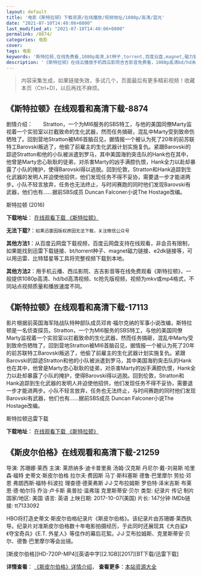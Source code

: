 ```yaml
---
layout: default
title: '电影《斯特拉顿》下载资源/在线播放/视频地址/1080p/高清/蓝光'
date: "2021-07-10T14:40:06+0800"
last_modified_at: "2021-07-10T14:40:06+0800"
permalink: /8874/
categories: 电影
cover:
tags: 电影
keywords: '斯特拉顿,在线免费看,1080p高清,bt种子,torrent,百度云盘,magnet,磁力链,迅雷下载资源'
description: '《斯特拉顿》在线云播放手机西瓜影院吉吉影音免费看，1080p高清bd/hd未删减完整版和tc抢先枪版，mkv/mp4格式，附带bt/torrent种子、magnet/磁力链、百度云盘、网盘资源迅雷下载链接'
---
```


>内容采集生成，如果链接失效，多试几个，页面最后有更多精彩视频！收藏本页（Ctrl+D)，以后再找不麻烦。


## 《斯特拉顿》在线观看和高清下载-8874

剧情介绍：　　Stratton，一个为MI6服务的SBS特工，与他的美国同僚Marty监视着一个实验室以拦截致命的生化武器，然而任务搞砸，混乱中Marty受到致命伤牺牲了。回到营地Stratton被MI6首脑召见，据情报一个被认为死了20年的前苏联特工Barovski叛逃了，他偷了前雇主的生化武器计划实施复仇。紧跟Barovski的踪迹Stratton和他的小队被派遣到罗马，其中美国海豹突击队的Hank也在其中，他曾是Marty忠心耿耿的徒弟，对杀害Marty的凶手满腔仇恨，Hank全力以赴却暴露了小队的掩护，使得Barovski得以逃脱。回到伦敦，Stratton和Hank追踪到生化武器的发明人并迫使他招供，他们发现任务不得不妥协，需要退一步才能进两步。小队不轻言放弃，任务也无法终止，与时间赛跑的同时他们发现Barovski有武器，他们也有……据前SBS成员 Duncan Falconer小说The Hostage改编。


斯特拉顿 (2016)

**下载地址**： [在线观看下载 《斯特拉顿》](https://www.btbtdy.me/btdy/dy10312.html) 


**无法下载?**：`如果迅雷因版权原因无法下载，关注微信公众号 `

**其他方法1**：从百度云网盘下载视频，百度云网盘支持在线观看，非会员有限制，如果能找到迅雷下载链接、bt/torrent种子、magnet磁力链接、e2dk链接等，可以用迅雷、比特彗星等工具将完整视频下载到本地。

**其他方法2**：用手机云播、西瓜影院、吉吉影音等在线免费观看《斯特拉顿》，一般提供1080p高清、hd/bd高清视频、tc抢先版视频，视频为mkv或mp4格式，不同站点视频质量和播放速度不同。


## 《斯特拉顿》在线观看和高清下载-17113

影片根据前英国海军陆战队特种部队成员邓肯·福尔克纳的军事小说改编，斯特拉顿是一名侦查探员。Stratton，一个为MI6服务的SBS特工，与他的美国同僚Marty监视着一个实验室以拦截致命的生化武器，然而任务搞砸，混乱中Marty受到致命伤牺牲了。回到营地Stratton被MI6首脑召见，据情报一个被认为死了20年的前苏联特工Barovski叛逃了，他偷了前雇主的生化武器计划实施复仇。紧跟Barovski的踪迹Stratton和他的小队被派遣到罗马，其中美国海豹突击队的Hank也在其中，他曾是Marty忠心耿耿的徒弟，对杀害Marty的凶手满腔仇恨，Hank全力以赴却暴露了小队的掩护，使得Barovski得以逃脱。回到伦敦，Stratton和Hank追踪到生化武器的发明人并迫使他招供，他们发现任务不得不妥协，需要退一步才能进两步。小队不轻言放弃，任务也无法终止，与时间赛跑的同时他们发现Barovski有武器，他们也有……据前SBS成员 Duncan Falconer小说The Hostage改编。


斯特拉顿迅雷下载

**下载地址**： [在线观看下载 《斯特拉顿》](https://www.993dy.com//vod-detail-id-25996.html) 


## 《斯皮尔伯格》在线观看和高清下载-21259

导演: 苏珊娜·莱西 主演: 莱昂纳多·迪卡普里奥 汤姆·汉克斯 丹尼尔·戴-刘易斯 哈里森·福特 史蒂文·斯皮尔伯格 拉尔夫·费因斯 马丁·斯科塞斯 德鲁·巴里摩尔 劳拉·邓恩 弗朗西斯·福特·科波拉 理查德·德莱弗斯 J·J·艾布拉姆斯 罗伯特·泽米吉斯 布莱恩·德·帕尔玛 乔治·卢卡斯 奥普拉·温弗瑞 克里斯蒂安·贝尔 类型: 纪录片 传记 制片国家/地区: 美国 语言: 英语 上映日期: 2017-10-07(美国) 片长: 147分钟 IMDb链接: tt7133092

HBO将打造史蒂文·斯皮尔伯格纪录片《斯皮尔伯格》。该纪录片由苏珊娜·莱西执导。纪录片对准斯皮尔伯格数十年电影拍摄经历，于此同时还展现其《大白鲨》《夺宝奇兵》《E.T. 外星人》等佳作的幕后花絮。J·J·艾布拉姆斯、克里斯蒂安·贝尔、德鲁·巴里摩尔等会出镜。


[斯皮尔伯格][HD-720P-MP4][英语中字][2.1GB][2017][BT下载/迅雷下载]

**详情查看**： [《斯皮尔伯格》详情介绍](/movie/21259/)， **查看更多**：[本站资源大全](/movie/t/all/)

